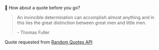 📣 How about a quote before you go?

> An invincible determination can accomplish almost anything and in this lies the great distinction between great men and little men.
>
> <p>- Thomas Fuller</p>

Quote requested from [Random Quotes API](https://github.com/lukePeavey/quotable)
